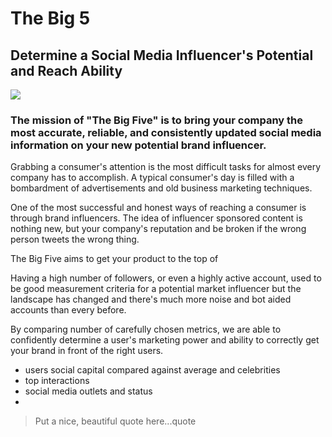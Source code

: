 # The Big 5
## Determine a Social Media Influencer's Potential and Reach Ability
 
![](https://thumb7.shutterstock.com/display_pic_with_logo/2397722/476395375/stock-photo-social-media-influencers-476395375.jpg) 

### The mission of "The Big Five" is to bring your company the most accurate, reliable, and consistently updated social media information on your new potential brand influencer. 

Grabbing a consumer's attention is the most difficult tasks for almost every company has to accomplish. A typical consumer's day is filled with a bombardment of advertisements and old business marketing techniques. 

One of the most successful and honest ways of reaching a consumer is through brand influencers. The idea of influencer sponsored content is nothing new, but your company's reputation and be broken if the wrong person tweets the wrong thing. 

The Big Five aims to get your product to the top of

Having a high number of followers, or even a highly active account, used to be good measurement criteria for a potential market influencer but the landscape has changed and there's much more noise and bot aided accounts than every before. 


By comparing number of carefully chosen metrics, we are able to confidently determine a user's marketing power and ability to correctly get your brand in front of the right users. 



- users social capital compared against average and celebrities 
- top interactions
- social media outlets and status
- 


> Put a nice, beautiful
> quote here...quote



